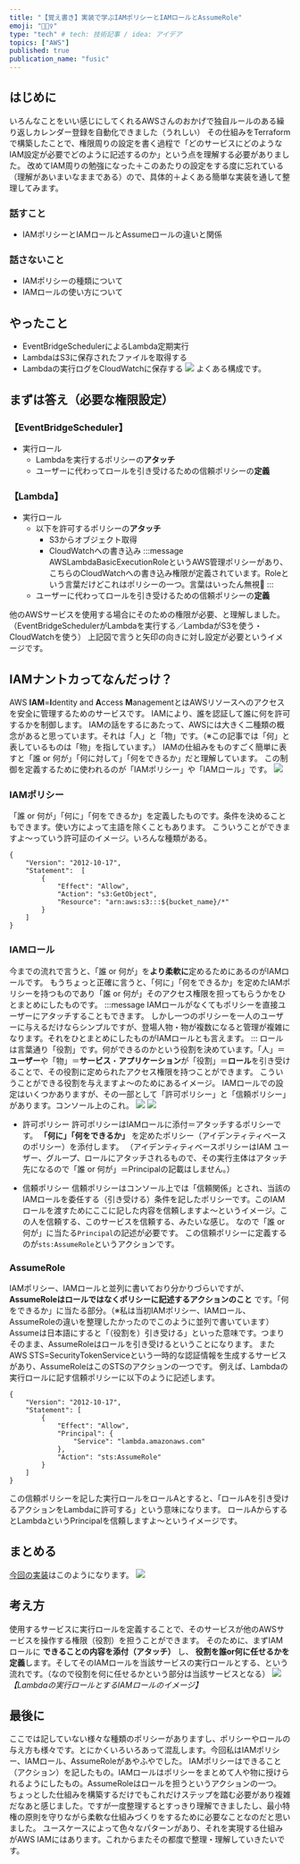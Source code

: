 ```yaml
---
title: "【覚え書き】実装で学ぶIAMポリシーとIAMロールとAssumeRole"
emoji: "🤹🏻‍♀️"
type: "tech" # tech: 技術記事 / idea: アイデア
topics: ["AWS"]
published: true
publication_name: "fusic"
---
```

## はじめに
いろんなことをいい感じにしてくれるAWSさんのおかげで独自ルールのある繰り返しカレンダー登録を自動化できました（うれしい）
その仕組みをTerraformで構築したことで、権限周りの設定を書く過程で「どのサービスにどのようなIAM設定が必要でどのように記述するのか」という点を理解する必要がありました。
改めてIAM周りの勉強になった＋このあたりの設定をする度に忘れている（理解があいまいなままである）ので、具体的＋よくある簡単な実装を通して整理してみます。

### 話すこと
- IAMポリシーとIAMロールとAssumeロールの違いと関係

### 話さないこと
- IAMポリシーの種類について
- IAMロールの使い方について

## やったこと
- EventBridgeSchedulerによるLambda定期実行
- LambdaはS3に保存されたファイルを取得する
- Lambdaの実行ログをCloudWatchに保存する
![](/images/20231205_iam_1.png)
よくある構成です。

## まずは答え（必要な権限設定）
### 【EventBridgeScheduler】
- 実行ロール
    - Lambdaを実行するポリシーの**アタッチ**
    - ユーザーに代わってロールを引き受けるための信頼ポリシーの**定義**

### 【Lambda】
- 実行ロール
    - 以下を許可するポリシーの**アタッチ**
        - S3からオブジェクト取得
        - CloudWatchへの書き込み
        :::message
        AWSLambdaBasicExecutionRoleというAWS管理ポリシーがあり、こちらのCloudWatchへの書き込み権限が定義されています。Roleという言葉だけどこれはポリシーの一つ。言葉はいったん無視🥲
        :::
    - ユーザーに代わってロールを引き受けるための信頼ポリシーの**定義**

他のAWSサービスを使用する場合にそのための権限が必要、と理解しました。（EventBridgeSchedulerがLambdaを実行する／LambdaがS3を使う・CloudWatchを使う）
上記図で言うと矢印の向きに対し設定が必要というイメージです。

## IAMナントカってなんだっけ？
AWS **IAM**=**I**dentity and **A**ccess **M**anagementとはAWSリソースへのアクセスを安全に管理するためのサービスです。
IAMにより、誰を認証して誰に何を許可するかを制御します。
IAMの話をするにあたって、AWSには大きく二種類の概念があると思っています。それは「人」と「物」です。（※この記事では「何」と表しているものは「物」を指しています。）
IAMの仕組みをものすごく簡単に表すと「誰 or 何が」「何に対して」「何をできるか」だと理解しています。
この制御を定義するために使われるのが「IAMポリシー」や「IAMロール」です。
![](/images/20231205_iam_2.png)


### IAMポリシー
「誰 or 何が」「何に」「何をできるか」を定義したものです。条件を決めることもできます。使い方によって主語を除くこともあります。
こういうことができますよ〜っていう許可証のイメージ。いろんな種類がある。
```json:S3からオブジェクト取得を許可するポリシー
{
    "Version": "2012-10-17",
    "Statement":  [
        {
            "Effect": "Allow",
            "Action": "s3:GetObject",
            "Resource": "arn:aws:s3:::${bucket_name}/*"
        }
    ]
}
```

### IAMロール
今までの流れで言うと、「誰 or 何が」を**より柔軟に**定めるためにあるのがIAMロールです。
もうちょっと正確に言うと、「何に」「何をできるか」を定めたIAMポリシーを持つものであり「誰 or 何が」そのアクセス権限を担ってもらうかをひとまとめにしたものです。
:::message
IAMロールがなくてもポリシーを直接ユーザーにアタッチすることもできます。
しかし一つのポリシーを一人のユーザーに与えるだけならシンプルですが、登場人物・物が複数になると管理が複雑になります。それをひとまとめにしたものがIAMロールとも言えます。
:::
ロールは言葉通り「役割」です。何ができるのかという役割を決めています。「人」＝**ユーザー**や「物」＝**サービス**・**アプリケーション**が「役割」＝**ロール**を引き受けることで、その役割に定められたアクセス権限を持つことができます。
こういうことができる役割を与えますよ〜のためにあるイメージ。
IAMロールでの設定はいくつかありますが、その一部として「許可ポリシー」と「信頼ポリシー」があります。コンソール上のこれ。
![](/images/20231205_iam_console_1.png)
![](/images/20231205_iam_console_2.png)


- 許可ポリシー
    許可ポリシーはIAMロールに添付＝アタッチするポリシーです。
    **「何に」「何をできるか」** を定めたポリシー（アイデンティティベースのポリシー）を添付します。
    （アイデンティティベースポリシーはIAM ユーザー、グループ、ロールにアタッチされるもので、その実行主体はアタッチ先になるので「誰 or 何が」＝Principalの記載はしません。）
    
- 信頼ポリシー
    信頼ポリシーはコンソール上では「信頼関係」とされ、当該のIAMロールを委任する（引き受ける）条件を記したポリシーです。このIAMロールを渡すためにここに記した内容を信頼しますよ〜というイメージ。この人を信頼する、このサービスを信頼する、みたいな感じ。
    なので「誰 or 何が」に当たる`Principal`の記述が必要です。
    この信頼ポリシーに定義するのが`sts:AssumeRole`というアクションです。

### AssumeRole
IAMポリシー、IAMロールと並列に書いており分かりづらいですが、 **AssumeRoleはロールではなくポリシーに記述するアクションのこと** です。「何をできるか」に当たる部分。（※私は当初IAMポリシー、IAMロール、AssumeRoleの違いを整理したかったのでこのように並列で書いています）
Assumeは日本語にすると「（役割を）引き受ける」といった意味です。つまりそのまま、AssumeRoleはロールを引き受けるということになります。
またAWS STS=SecurityTokenServiceという一時的な認証情報を生成するサービスがあり、AssumeRoleはこのSTSのアクションの一つです。
例えば、Lambdaの実行ロールに記す信頼ポリシーに以下のように記述します。
```json:Lambdaにロールの引き受けを許可するポリシー
{
    "Version": "2012-10-17",
    "Statement": [
        {
            "Effect": "Allow",
            "Principal": {
                "Service": "lambda.amazonaws.com"
            },
            "Action": "sts:AssumeRole"
        }
    ]
}
```

この信頼ポリシーを記した実行ロールをロールAとすると、「ロールAを引き受けるアクションをLambdaに許可する」という意味になります。
ロールAからするとLambdaというPrincipalを信頼しますよ〜というイメージです。

## まとめる
[今回の実装](#まずは答え（必要な権限設定）)はこのようになります。
![](/images/20231205_iam_3.png)

## 考え方
使用するサービスに実行ロールを定義することで、そのサービスが他のAWSサービスを操作する権限（役割）を担うことができます。
そのために、まずIAMロールに **できることの内容を添付（アタッチ）** し、 **役割を誰or何に任せるかを定義**します。そしてそのIAMロールを当該サービスの実行ロールとする、という流れです。（なので役割を何に任せるかという部分は当該サービスとなる）
![](/images/20231205_iam_4.png)
*【Lambdaの実行ロールとするIAMロールのイメージ】*

## 最後に
ここでは記していない様々な種類のポリシーがありますし、ポリシーやロールの与え方も様々です。とにかくいろいろあって混乱します。今回私はIAMポリシー、IAMロール、AssumeRoleがあやふやでした。
IAMポリシーはできること（アクション）を記したもの。IAMロールはポリシーをまとめて人や物に授けられるようにしたもの。AssumeRoleはロールを担うというアクションの一つ。
ちょっとした仕組みを構築するだけでもこれだけステップを踏む必要があり複雑だなあと感じました。ですが一度整理するとすっきり理解できましたし、最小特権の原則を守りながら柔軟な仕組みづくりをするために必要なことなのだと思いました。
ユースケースによって色々なパターンがあり、それを実現する仕組みがAWS IAMにはあります。これからまたその都度で整理・理解していきたいです。
